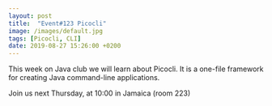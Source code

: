 ```yaml
---
layout: post
title:  "Event#123 Picocli"
image: /images/default.jpg
tags: [Picocli, CLI]
date: 2019-08-27 15:26:00 +0200
---
```


This week on Java club we will learn about Picocli. It is a one-file framework for creating Java command-line applications.[]()

Join us next Thursday, at 10:00 in Jamaica (room 223)